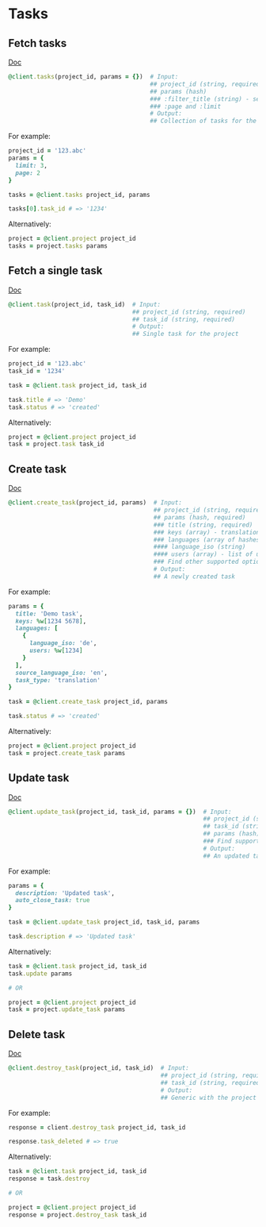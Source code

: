 # Tasks

## Fetch tasks

[Doc](https://developers.lokalise.com/reference/list-all-tasks)

```ruby
@client.tasks(project_id, params = {})  # Input:
                                        ## project_id (string, required)
                                        ## params (hash)
                                        ### :filter_title (string) - set title filter for the list
                                        ### :page and :limit
                                        # Output:
                                        ## Collection of tasks for the project
```

For example:

```ruby
project_id = '123.abc'
params = {
  limit: 3,
  page: 2
}

tasks = @client.tasks project_id, params

tasks[0].task_id # => '1234'
```

Alternatively:

```ruby
project = @client.project project_id
tasks = project.tasks params
```

## Fetch a single task

[Doc](https://developers.lokalise.com/reference/retrieve-a-task)

```ruby
@client.task(project_id, task_id)  # Input:
                                   ## project_id (string, required)
                                   ## task_id (string, required)
                                   # Output:
                                   ## Single task for the project
```

For example:

```ruby
project_id = '123.abc'
task_id = '1234'

task = @client.task project_id, task_id

task.title # => 'Demo'
task.status # => 'created'
```

Alternatively:

```ruby
project = @client.project project_id
task = project.task task_id
```

## Create task

[Doc](https://developers.lokalise.com/reference/create-a-task)

```ruby
@client.create_task(project_id, params)  # Input:
                                         ## project_id (string, required)
                                         ## params (hash, required)
                                         ### title (string, required)
                                         ### keys (array) - translation key ids. Required if "parent_task_id" is not specified
                                         ### languages (array of hashes, required)
                                         #### language_iso (string)
                                         #### users (array) - list of users identifiers, assigned to work on the language
                                         ### Find other supported options at https://developers.lokalise.com/reference/create-a-task
                                         # Output:
                                         ## A newly created task

```

For example:

```ruby
params = {
  title: 'Demo task',
  keys: %w[1234 5678],
  languages: [
    {
      language_iso: 'de',
      users: %w[1234]
    }
  ],
  source_language_iso: 'en',
  task_type: 'translation'
}

task = @client.create_task project_id, params

task.status # => 'created'
```

Alternatively:

```ruby
project = @client.project project_id
task = project.create_task params
```

## Update task

[Doc](https://developers.lokalise.com/reference/update-a-task)

```ruby
@client.update_task(project_id, task_id, params = {})  # Input:
                                                       ## project_id (string, required)
                                                       ## task_id (string or integer, required)
                                                       ## params (hash)
                                                       ### Find supported params at https://developers.lokalise.com/reference/update-a-task
                                                       # Output:
                                                       ## An updated task

```

For example:

```ruby
params = {
  description: 'Updated task',
  auto_close_task: true
}

task = @client.update_task project_id, task_id, params

task.description # => 'Updated task'
```

Alternatively:

```ruby
task = @client.task project_id, task_id
task.update params

# OR

project = @client.project project_id
task = project.update_task params
```

## Delete task

[Doc](https://developers.lokalise.com/reference/delete-a-task)

```ruby
@client.destroy_task(project_id, task_id)  # Input:
                                           ## project_id (string, required)
                                           ## task_id (string, required)
                                           # Output:
                                           ## Generic with the project id and "task_deleted" set to "true"

```

For example:

```ruby
response = client.destroy_task project_id, task_id

response.task_deleted # => true
```

Alternatively:

```ruby
task = @client.task project_id, task_id
response = task.destroy

# OR

project = @client.project project_id
response = project.destroy_task task_id
```